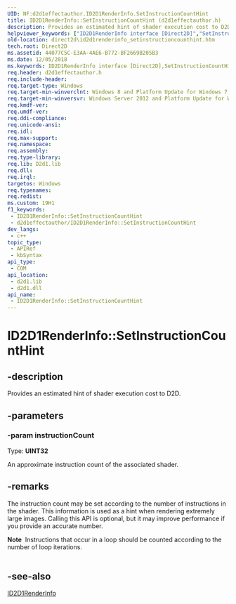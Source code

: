 ```yaml
---
UID: NF:d2d1effectauthor.ID2D1RenderInfo.SetInstructionCountHint
title: ID2D1RenderInfo::SetInstructionCountHint (d2d1effectauthor.h)
description: Provides an estimated hint of shader execution cost to D2D.
helpviewer_keywords: ["ID2D1RenderInfo interface [Direct2D]","SetInstructionCountHint method","ID2D1RenderInfo.SetInstructionCountHint","ID2D1RenderInfo::SetInstructionCountHint","SetInstructionCountHint","SetInstructionCountHint method [Direct2D]","SetInstructionCountHint method [Direct2D]","ID2D1RenderInfo interface","d2d1effectauthor/ID2D1RenderInfo::SetInstructionCountHint","direct2d.id2d1renderinfo_setinstructioncounthint"]
old-location: direct2d\id2d1renderinfo_setinstructioncounthint.htm
tech.root: Direct2D
ms.assetid: 44077C5C-E3AA-4AE6-B772-BF2669B205B3
ms.date: 12/05/2018
ms.keywords: ID2D1RenderInfo interface [Direct2D],SetInstructionCountHint method, ID2D1RenderInfo.SetInstructionCountHint, ID2D1RenderInfo::SetInstructionCountHint, SetInstructionCountHint, SetInstructionCountHint method [Direct2D], SetInstructionCountHint method [Direct2D],ID2D1RenderInfo interface, d2d1effectauthor/ID2D1RenderInfo::SetInstructionCountHint, direct2d.id2d1renderinfo_setinstructioncounthint
req.header: d2d1effectauthor.h
req.include-header: 
req.target-type: Windows
req.target-min-winverclnt: Windows 8 and Platform Update for Windows 7 [desktop apps \| UWP apps]
req.target-min-winversvr: Windows Server 2012 and Platform Update for Windows Server 2008 R2 [desktop apps \| UWP apps]
req.kmdf-ver: 
req.umdf-ver: 
req.ddi-compliance: 
req.unicode-ansi: 
req.idl: 
req.max-support: 
req.namespace: 
req.assembly: 
req.type-library: 
req.lib: D2d1.lib
req.dll: 
req.irql: 
targetos: Windows
req.typenames: 
req.redist: 
ms.custom: 19H1
f1_keywords:
 - ID2D1RenderInfo::SetInstructionCountHint
 - d2d1effectauthor/ID2D1RenderInfo::SetInstructionCountHint
dev_langs:
 - c++
topic_type:
 - APIRef
 - kbSyntax
api_type:
 - COM
api_location:
 - d2d1.lib
 - d2d1.dll
api_name:
 - ID2D1RenderInfo::SetInstructionCountHint
---
```


# ID2D1RenderInfo::SetInstructionCountHint


## -description

Provides an estimated hint of shader execution cost to D2D.

## -parameters

### -param instructionCount

Type: <b>UINT32</b>

An approximate instruction count of the associated shader.

## -remarks

The instruction count may be set according to the number of instructions in the shader.  This information is used as a hint when rendering extremely large images.  Calling this API is optional, but it may  improve performance if you provide an accurate number.



<div class="alert"><b>Note</b>  Instructions that occur in a loop should be counted according to the number of loop iterations.</div>
<div> </div>

## -see-also

<a href="/windows/desktop/api/d2d1effectauthor/nn-d2d1effectauthor-id2d1renderinfo">ID2D1RenderInfo</a>

